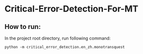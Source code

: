 # Critical-Error-Detection-For-MT
## How to run:
In the project root directory, run following command:
```
python -m critical_error_detection.en_zh.monotransquest
```
